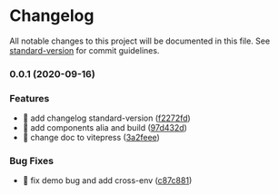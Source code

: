 # Changelog

All notable changes to this project will be documented in this file. See [standard-version](https://github.com/conventional-changelog/standard-version) for commit guidelines.

### 0.0.1 (2020-09-16)


### Features

* 🎸 add changelog standard-version ([f2272fd](https://github.com/xxholly32/vue3-general-components/commit/f2272fdfa6531d0769c4cdca160709a4bf9f6059))
* 🎸 add components alia and build ([97d432d](https://github.com/xxholly32/vue3-general-components/commit/97d432df67a5f2ce13a987e94039530ed45a3fb8))
* 🎸 change doc to vitepress ([3a2feee](https://github.com/xxholly32/vue3-general-components/commit/3a2feeed23562ba403e4a7553b8e11f8cdcb4009))


### Bug Fixes

* 🐛 fix demo bug and add cross-env ([c87c881](https://github.com/xxholly32/vue3-general-components/commit/c87c8817359704209f0ba6075104aad1a31fa1d9))

